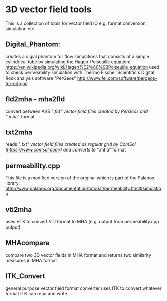 # 3D vector field tools
This is a collection of tools for vector field IO e.g. format conversion, simulation etc.
## Digital_Phantom:
creates a digial phantom for flow simulations that consists of a simple cylindrical tube
by simulating the Hagen-Poiseuille equation: https://en.wikipedia.org/wiki/Hagen%E2%80%93Poiseuille_equation
used to check permeability simulation with Thermo Fischer Scientific's Digital Rock analysis software "PerGeos"
http://www.fei.com/software/pergeos-for-oil-gas
## fld2mha - mha2fld
convert between AVS "*.fld" vector field files created by PerGeos and "*.mha" format
## txt2mha
reads "*.txt" vector field files created as regular grid by ComSol (https://www.comsol.com/)
and converts to "*.mha" format
## permeability.cpp
This file is a modified version of the original which is part of the Palabos library:
http://www.palabos.org/documentation/tutorial/permeability.html#simulation
## vti2mha
uses VTK to convert VTI format to MHA (e.g. output from permeability.cpp output) 
## MHAcompare
compare two 3D vector fields in MHA format
and returns two similarity measures in MHA format
## ITK_Convert
general purpose vector field format converter
uses ITK to convert whatever format ITK can read and write
